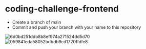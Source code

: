 # coding-challenge-frontend

- Create a branch of main
- Commit and push your branch with your name to this repository

![6d0bd251ddb8b8ef974a271524dd5d70](https://user-images.githubusercontent.com/69747262/152005718-f2129fa0-854a-445a-8143-6372ee2c16c5.jpg)
![059841eda58052bdbdb9cd1720ffdfe8](https://user-images.githubusercontent.com/69747262/152005755-c3bebc81-7348-4894-8c06-4da772a28d43.jpg)
